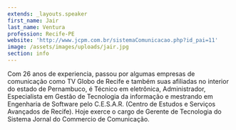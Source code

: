```yaml
---
extends: _layouts.speaker
first_name: Jair
last_name: Ventura
profession: Recife-PE
website: 'http://www.jcpm.com.br/sistemaComunicacao.php?id_pai=11'
image: /assets/images/uploads/jair.jpg
section: info
---
```

Com 26 anos de experiencia, passou por algumas empresas de comunicação como TV Globo de Recife e também suas afiliadas no interior do estado de Pernambuco, é Técnico em eletrônica, Administrador,  Especialista em Gestão de Tecnologia da informação e mestrando em Engenharia de Software pelo C.E.S.A.R. (Centro de Estudos e Serviços Avançados de Recife). Hoje exerce o cargo de Gerente de Tecnologia do Sistema Jornal do Commercio de Comunicação.
